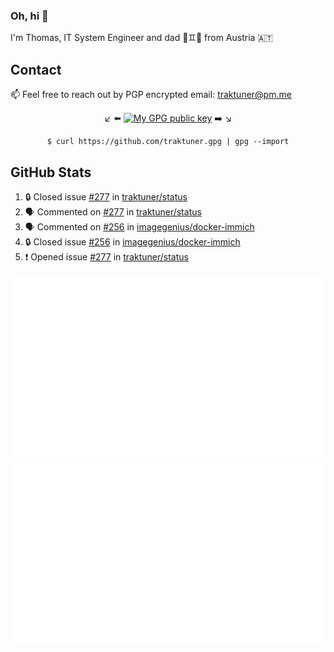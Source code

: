 ### Oh, hi 👋

I'm Thomas, IT System Engineer and dad 👶♊️👶 from Austria 🇦🇹

<!--
**traktuner/traktuner** is a ✨ _special_ ✨ repository because its `README.md` (this file) appears on your GitHub profile.

Here are some ideas to get you started:

- 🔭 I’m currently working on ...
- 🌱 I’m currently learning ...
- 👯 I’m looking to collaborate on ...
- 🤔 I’m looking for help with ...
- 💬 Ask me about ...
- 📫 How to reach me: ...
- 😄 Pronouns: ...
- ⚡ Fun fact: ...
-->

## Contact
📫 Feel free to reach out by PGP encrypted email:
traktuner@pm.me

<div align="center" markdown="1">

↙️ ⬅️ [![My GPG public key](https://img.shields.io/badge/PGP%20public%20key-6D4AFF?style=for-the-badge)](https://github.com/traktuner.gpg) ➡️ ↘️

```shell
$ curl https://github.com/traktuner.gpg | gpg --import
```

</div>

## GitHub Stats
<!--START_SECTION:activity-->
1. 🔒 Closed issue [#277](https://github.com/traktuner/status/issues/277) in [traktuner/status](https://github.com/traktuner/status)
2. 🗣 Commented on [#277](https://github.com/traktuner/status/issues/277#issuecomment-1859148635) in [traktuner/status](https://github.com/traktuner/status)
3. 🗣 Commented on [#256](https://github.com/imagegenius/docker-immich/issues/256#issuecomment-1859147240) in [imagegenius/docker-immich](https://github.com/imagegenius/docker-immich)
4. 🔒 Closed issue [#256](https://github.com/imagegenius/docker-immich/issues/256) in [imagegenius/docker-immich](https://github.com/imagegenius/docker-immich)
5. ❗ Opened issue [#277](https://github.com/traktuner/status/issues/277) in [traktuner/status](https://github.com/traktuner/status)
<!--END_SECTION:activity-->

![](https://github.com/traktuner/traktuner/blob/master/generated/overview.svg)
![](https://github.com/traktuner/traktuner/blob/master/generated/languages.svg)
